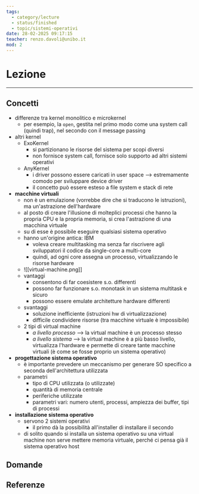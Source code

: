 ```yaml
---
tags:
  - category/lecture
  - status/finished
  - topic/sistemi-operativi
date: 28-02-2025 09:17:15
teacher: renzo.davoli@unibo.it
mod: 2
---
```

# Lezione
---
## Concetti
- differenze tra kernel monolitico e microkernel
	- per esempio, la `open`, gestita nel primo modo come una system call (quindi trap), nel secondo con il message passing
- altri kernel
	- ExoKernel
		- si partizionano le risorse del sistema per scopi diversi
		- non fornisce system call, fornisce solo supporto ad altri sistemi operativi
	- AnyKernel
		- i driver possono essere caricati in user space --> estremamente comodo per sviluppare device driver
		- il concetto può essere esteso a file system e stack di rete
- **macchine virtuali**
	- non è un emulazione (vorrebbe dire che si traducono le istruzioni), ma un'astrazione dell'hardware
	- al posto di creare l'illusione di molteplici processi che hanno la propria CPU e la propria memoria, si crea l'astrazione di una macchina virtuale
	- su di esse è possibile eseguire qualsiasi sistema operativo
	- hanno un'origine antica: IBM
		- voleva creare multitasking ma senza far riscrivere agli sviluppatori il codice da single-core a multi-core
		- quindi, ad ogni core assegna un processo, virtualizzando le risorse hardware
	- ![[virtual-machine.png]]
	- vantaggi
		- consentono di far coesistere s.o. differenti
		- possono far funzionare s.o. monotask in un sistema multitask e sicuro
		- possono essere emulate architetture hardware differenti
	- svantaggi
		- soluzione inefficiente (istruzioni hw di virtualizzazione)
		- difficile condividere risorse (tra macchine virtuale è impossibile)
	- 2 tipi di virtual machine
		- _a livello processo_ --> la virtual machine è un processo stesso
		- _a livello sistema_ --> la virtual machine è a più basso livello, virtualizza l'hardware e permette di creare tante macchine virtuali (è come se fosse proprio un sistema operativo)
- **progettazione sistema operativo**
	- è importante prevedere un meccanismo per generare SO specifico a seconda dell'architettura utilizzata
	- parametri
		- tipo di CPU utilizzata (o utilizzate)
		- quantità di memoria centrale
		- periferiche utilizzate
		- parametri vari: numero utenti, processi, ampiezza dei buffer, tipi di processi
- **installazione sistema operativo**
	- servono 2 sistemi operativi
		- il primo dà la possibilità all'installer di installare il secondo
	- di solito quando si installa un sistema operativo su una virtual machine non serve mettere memoria virtuale, perché ci pensa già il sistema operativo host

## Domande

## Referenze
